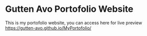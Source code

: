 # Gutten Avo Portofolio Website
This is my portofolio website, you can access here for live preview https://gutten-avo.github.io/MyPortofolio/
